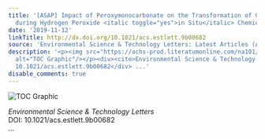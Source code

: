 ```yaml
---
title: '[ASAP] Impact of Peroxymonocarbonate on the Transformation of Organic Contaminants
  during Hydrogen Peroxide <italic toggle="yes">in Situ</italic> Chemical Oxidation'
date: '2019-11-12'
linkTitle: http://dx.doi.org/10.1021/acs.estlett.9b00682
source: 'Environmental Science & Technology Letters: Latest Articles (ACS Publications)'
description: '<p><img src="https://achs-prod.literatumonline.com/na101/home/literatum/publisher/achs/journals/content/estlcu/0/estlcu.ahead-of-print/acs.estlett.9b00682/20191112/images/medium/ez9b00682_0004.gif"
  alt="TOC Graphic"/></p><div><cite>Environmental Science & Technology Letters</cite></div><div>DOI:
  10.1021/acs.estlett.9b00682</div> ...'
disable_comments: true
---
```

<p><img src="https://achs-prod.literatumonline.com/na101/home/literatum/publisher/achs/journals/content/estlcu/0/estlcu.ahead-of-print/acs.estlett.9b00682/20191112/images/medium/ez9b00682_0004.gif" alt="TOC Graphic"/></p><div><cite>Environmental Science & Technology Letters</cite></div><div>DOI: 10.1021/acs.estlett.9b00682</div> ...
